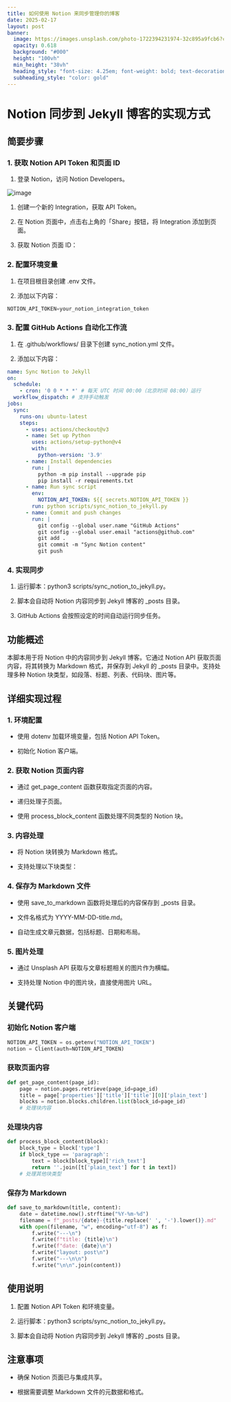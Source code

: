 ```yaml
---
title: 如何使用 Notion 来同步管理你的博客
date: 2025-02-17
layout: post
banner:
  image: https://images.unsplash.com/photo-1722394231974-32c895a9fcb6?crop=entropy&cs=tinysrgb&fit=max&fm=jpg&ixid=M3w2OTIwMzJ8MHwxfHJhbmRvbXx8fHx8fHx8fDE3Mzk4MjM1NzZ8&ixlib=rb-4.0.3&q=80&w=1080
  opacity: 0.618
  background: "#000"
  height: "100vh"
  min_height: "38vh"
  heading_style: "font-size: 4.25em; font-weight: bold; text-decoration: underline"
  subheading_style: "color: gold"
---
```


# Notion 同步到 Jekyll 博客的实现方式

## 简要步骤

### 1. 获取 Notion API Token 和页面 ID

1. 登录 Notion，访问 Notion Developers。

![image](https://prod-files-secure.s3.us-west-2.amazonaws.com/a7a0cc5a-89b9-4cda-8686-1fba0ca52f40/d19c1afe-dea5-4312-9333-786b0ba83054/image.png?X-Amz-Algorithm=AWS4-HMAC-SHA256&X-Amz-Content-Sha256=UNSIGNED-PAYLOAD&X-Amz-Credential=ASIAZI2LB4662SYISP5Y%2F20250217%2Fus-west-2%2Fs3%2Faws4_request&X-Amz-Date=20250217T201935Z&X-Amz-Expires=3600&X-Amz-Security-Token=IQoJb3JpZ2luX2VjEFQaCXVzLXdlc3QtMiJHMEUCIAT8n0DVK1Og94Eo3bCKMHe4T3Nt9AKYaaLMbUGG%2FdXQAiEA6GiC2ULcqgJzXVFnGHD1iPpA0NaB9J4VDlReeiuWMZcq%2FwMIfRAAGgw2Mzc0MjMxODM4MDUiDDwrz80kbRamuH7ZbCrcA5RRF7OY5WyK%2FAReSdRehBrs4ShbxseilwopPlhT1oXYHFsNGO6tyPNLFeo6IZXxeu%2B6yPjmqGrVUFqpqlrcYszPG0PZ8SzP3htAJ4llPSd7xyIluq%2FCv605egdCTq0CTh4TpVFF%2Blgw%2FFgnc%2B%2F9vdS7UCOO7JtKoF2XMKS7H1lD02LwMLwKmeo3YlEKXmQv77bweofIkohp5TFtcR%2F5LiT%2ByJQVZDVp1g%2FplgFGquKd9FqXdjnzika6Yd7LbF1pmhbmdr8Y%2Fix%2F7EbirVB3XRPw1oz%2Bajba1Oj%2BD2ia80mtL5oUs4UEB9BFjyer%2FewLT9FgT6wrkNGcLQvgzjo5gKEO%2FK0Z%2FP2HJ5qg9oyCw5CSlXZCVjKPAE%2BJX9IaP%2BHsOh9nuVbnCgP%2BlLo%2Bvo8XccTPmU5fBV4L8%2FO%2BnTonFPk0TBmArrvdkWYe6Epceb2Fx2UzDCQA%2F6CgyzDFL8NeZSUbAVJAqKI7OL1RDMY05H%2BlECjQYMkwuq5xH2zNmWzC9YebD%2FQ7dxssfxKbfNQx9K6j6bp3CvipBUpJxkjC0g0EVxU4%2FyTldT%2FNZcnhboRuMfGs6oVvVz68G5k%2FtKE5sR8lJPsZ9xVgJWEDFbXWWuhJL6BY%2FuBmBHN%2FQ1iZMNGnzr0GOqUBd7w%2FlgfahrmcQJM3texELHyOAL8NkUFJ1ReTU%2BML9RAkR7s01E0R4%2B2I4SOh9CQif%2FbrAbE0u62hgYaYjrboDOiDnByBmR8Vrj7PeWZr%2FOszpF6ZzlHkZgcJ3AePBpFlU39NI1ebxuc62gdseG5sYPD49fsqpEwk87FAJ5Oju%2FjppMq8BZZ4wjVTOYA12wuAtMvh04o9l1CL5d7i0dSxBkEkezym&X-Amz-Signature=b6eeae7de564b3a16a48a4585743d7b0fb0c800982bb95002d628b057a297149&X-Amz-SignedHeaders=host&x-id=GetObject)

1. 创建一个新的 Integration，获取 API Token。

1. 在 Notion 页面中，点击右上角的「Share」按钮，将 Integration 添加到页面。

1. 获取 Notion 页面 ID：


### 2. 配置环境变量

1. 在项目根目录创建 .env 文件。

1. 添加以下内容：

```javascript
NOTION_API_TOKEN=your_notion_integration_token
```

### 3. 配置 GitHub Actions 自动化工作流

1. 在 .github/workflows/ 目录下创建 sync_notion.yml 文件。

1. 添加以下内容：

```yaml
name: Sync Notion to Jekyll
on:
  schedule:
    - cron: '0 0 * * *' # 每天 UTC 时间 00:00（北京时间 08:00）运行
  workflow_dispatch: # 支持手动触发
jobs:
  sync:
    runs-on: ubuntu-latest
    steps:
      - uses: actions/checkout@v3
      - name: Set up Python
        uses: actions/setup-python@v4
        with:
          python-version: '3.9'
      - name: Install dependencies
        run: |
          python -m pip install --upgrade pip
          pip install -r requirements.txt
      - name: Run sync script
        env:
          NOTION_API_TOKEN: ${{ secrets.NOTION_API_TOKEN }}
        run: python scripts/sync_notion_to_jekyll.py
      - name: Commit and push changes
        run: |
          git config --global user.name "GitHub Actions"
          git config --global user.email "actions@github.com"
          git add .
          git commit -m "Sync Notion content"
          git push
```

### 4. 实现同步

1. 运行脚本：python3 scripts/sync_notion_to_jekyll.py。

1. 脚本会自动将 Notion 内容同步到 Jekyll 博客的 _posts 目录。

1. GitHub Actions 会按照设定的时间自动运行同步任务。

## 功能概述

本脚本用于将 Notion 中的内容同步到 Jekyll 博客。它通过 Notion API 获取页面内容，将其转换为 Markdown 格式，并保存到 Jekyll 的 _posts 目录中。支持处理多种 Notion 块类型，如段落、标题、列表、代码块、图片等。

## 详细实现过程

### 1. 环境配置

- 使用 dotenv 加载环境变量，包括 Notion API Token。

- 初始化 Notion 客户端。

### 2. 获取 Notion 页面内容

- 通过 get_page_content 函数获取指定页面的内容。

- 递归处理子页面。

- 使用 process_block_content 函数处理不同类型的 Notion 块。

### 3. 内容处理

- 将 Notion 块转换为 Markdown 格式。

- 支持处理以下块类型：


### 4. 保存为 Markdown 文件

- 使用 save_to_markdown 函数将处理后的内容保存到 _posts 目录。

- 文件名格式为 YYYY-MM-DD-title.md。

- 自动生成文章元数据，包括标题、日期和布局。

### 5. 图片处理

- 通过 Unsplash API 获取与文章标题相关的图片作为横幅。

- 支持处理 Notion 中的图片块，直接使用图片 URL。

## 关键代码

### 初始化 Notion 客户端

```python
NOTION_API_TOKEN = os.getenv("NOTION_API_TOKEN")
notion = Client(auth=NOTION_API_TOKEN)
```

### 获取页面内容

```python
def get_page_content(page_id):
    page = notion.pages.retrieve(page_id=page_id)
    title = page['properties']['title']['title'][0]['plain_text']
    blocks = notion.blocks.children.list(block_id=page_id)
    # 处理块内容
```

### 处理块内容

```python
def process_block_content(block):
    block_type = block['type']
    if block_type == 'paragraph':
        text = block[block_type]['rich_text']
        return ''.join([t['plain_text'] for t in text])
    # 处理其他块类型
```

### 保存为 Markdown

```python
def save_to_markdown(title, content):
    date = datetime.now().strftime("%Y-%m-%d")
    filename = f"_posts/{date}-{title.replace(' ', '-').lower()}.md"
    with open(filename, "w", encoding="utf-8") as f:
        f.write("---\n")
        f.write(f"title: {title}\n")
        f.write(f"date: {date}\n")
        f.write("layout: post\n")
        f.write("---\n\n")
        f.write("\n\n".join(content))
```

## 使用说明

1. 配置 Notion API Token 和环境变量。

1. 运行脚本：python3 scripts/sync_notion_to_jekyll.py。

1. 脚本会自动将 Notion 内容同步到 Jekyll 博客的 _posts 目录。

## 注意事项

- 确保 Notion 页面已与集成共享。

- 根据需要调整 Markdown 文件的元数据和格式。